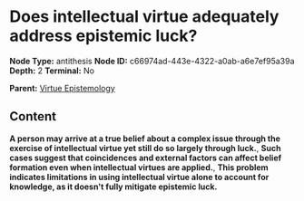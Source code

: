 # Does intellectual virtue adequately address epistemic luck?

**Node Type:** antithesis
**Node ID:** c66974ad-443e-4322-a0ab-a6e7ef95a39a
**Depth:** 2
**Terminal:** No

**Parent:** [Virtue Epistemology](virtue-epistemology.md)

## Content

**A person may arrive at a true belief about a complex issue through the exercise of intellectual virtue yet still do so largely through luck.**, **Such cases suggest that coincidences and external factors can affect belief formation even when intellectual virtues are applied.**, **This problem indicates limitations in using intellectual virtue alone to account for knowledge, as it doesn't fully mitigate epistemic luck.**
